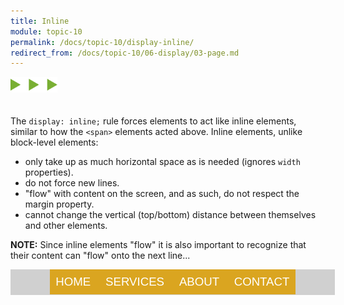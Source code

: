 ```yaml
---
title: Inline
module: topic-10
permalink: /docs/topic-10/display-inline/
redirect_from: /docs/topic-10/06-display/03-page.md
---
```


<img src="./../../../img/arrow-divider.svg" style="width: 75px; border: none; margin: 0px 0 20px 0" />

The `display: inline;` rule forces elements to act like inline elements, similar to how the `<span>` elements acted above. Inline elements, unlike block-level elements:

- only take up as much horizontal space as is needed (ignores `width` properties).
- do not force new lines.
- "flow" with content on the screen, and as such, do not respect the margin property.
- cannot change the vertical (top/bottom) distance between themselves and other elements.

**NOTE:** Since inline elements "flow" it is also important to recognize that their content can "flow" onto the next line...


<div class="codepen-embed">
  <style>
    .header-1 {
      width: 500px;
      margin: auto;
      background-color: #d0d0d0;
      font-family: sans-serif;
      font-size: 14pt;
      text-align: center;
      text-transform: uppercase;
      margin-bottom: 10px;
      padding: 0.5em;
    }
    .menu-item-1 {
      margin: auto;
      padding: 0.5em;
      min-width: 100px;
      color: #fff;
      background-color: goldenrod;
    }
    .menu-item-1:hover {
      background-color: gold;
      color: #333;
    }
    .display-inline-1 {
      display: inline;
    }
    .display-inline-block-1 {
      display: inline-block;
    }
  </style>
  <header class="header-1">
    <div class="menu-item-1 display-inline-1">
      Home
    </div>
    <div class="menu-item-1 display-inline-1">
      Services
    </div>
    <div class="menu-item-1 display-inline-1">
      About
    </div>
    <div class="menu-item-1 display-inline-1">
      Contact
    </div>
  </header>
</div>
